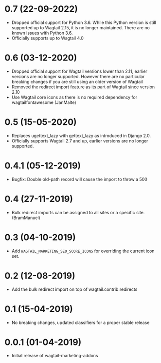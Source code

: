 # 0.7 (22-09-2022)

- Dropped official support for Python 3.6. While this Python version is still supported up to Wagtail 2.15,
  it is no longer maintained. There are no known issues with Python 3.6.
- Officially supports up to Wagtail 4.0

# 0.6 (03-12-2020)

- Dropped official support for Wagtail versions lower than 2.11, earlier versions are no longer supported. 
  However there are no particular breaking changes if you are still using an older version of Wagtail
- Removed the redirect import feature as its part of Wagtail since version 2.10
- Use Wagtail core icons as there is no required dependency for wagtailfontawesome (JanMalte)

# 0.5 (15-05-2020)

- Replaces ugettext_lazy with gettext_lazy as introduced in Django 2.0.
- Officially supports Wagtail 2.7 and up, earlier versions are no longer supported.

# 0.4.1 (05-12-2019)

- Bugfix: Double old-path record will cause the import to throw a 500

# 0.4 (27-11-2019)

- Bulk redirect imports can be assigned to all sites or a specific site. (BramManuel)

# 0.3 (04-10-2019)

- Add `WAGTAIL_MARKETING_SEO_SCORE_ICONS` for overriding the current icon set.

# 0.2 (12-08-2019)

- Add the bulk redirect import on top of wagtail.contrib.redirects

# 0.1 (15-04-2019)

- No breaking changes, updated classifiers for a proper stable release


# 0.0.1 (01-04-2019)

- Initial release of wagtail-marketing-addons

